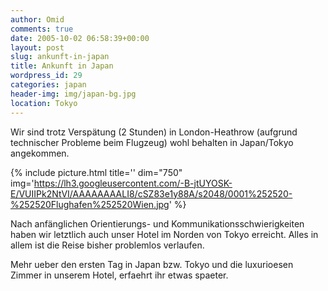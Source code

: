```yaml
---
author: Omid
comments: true
date: 2005-10-02 06:58:39+00:00
layout: post
slug: ankunft-in-japan
title: Ankunft in Japan
wordpress_id: 29
categories: japan
header-img: img/japan-bg.jpg
location: Tokyo
---
```


Wir sind trotz Verspätung (2 Stunden) in London-Heathrow (aufgrund technischer Probleme beim Flugzeug) wohl behalten in Japan/Tokyo angekommen.

{% include picture.html title='' dim="750" img='https://lh3.googleusercontent.com/-B-jtUYOSK-E/VUIIPk2NtVI/AAAAAAAALI8/cSZ83e1y88A/s2048/0001%252520-%252520Flughafen%252520Wien.jpg' %}

Nach anfänglichen Orientierungs- und Kommunikationsschwierigkeiten haben wir letztlich auch unser Hotel im Norden von Tokyo erreicht. Alles in allem ist die Reise bisher problemlos verlaufen.

Mehr ueber den ersten Tag in Japan bzw. Tokyo und die luxurioesen Zimmer in unserem Hotel, erfaehrt ihr etwas spaeter.
